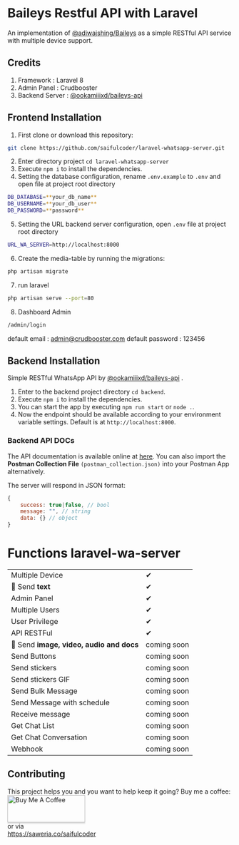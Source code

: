 
# Baileys Restful API with Laravel
An implementation of [@adiwajshing/Baileys](https://github.com/adiwajshing/Baileys) as a simple RESTful API service with multiple device support.

## Credits
1. Framework : Laravel 8
2. Admin Panel : Crudbooster
3. Backend Server : [@ookamiiixd/baileys-api](https://github.com/ookamiiixd/baileys-api)


## Frontend Installation

1. First clone or download this repository:
```bash
git clone https://github.com/saifulcoder/laravel-whatsapp-server.git
```
2. Enter directory project `cd laravel-whatsapp-server`
3. Execute `npm i` to install the dependencies.
4. Setting the database configuration, rename `.env.example` to `.env` and open file at project root directory
```bash
DB_DATABASE=**your_db_name**
DB_USERNAME=**your_db_user**
DB_PASSWORD=**password**
```
5. Setting the URL backend server configuration, open `.env` file at project root directory
```bash
URL_WA_SERVER=http://localhost:8000
```
6. Create the media-table by running the migrations:
```bash
php artisan migrate
```
7. run laravel
```bash
php artisan serve --port=80
```
8. Dashboard Admin 
```bash
/admin/login
```
default email : admin@crudbooster.com
default password : 123456


## Backend Installation 

Simple RESTful WhatsApp API by [@ookamiiixd/baileys-api](https://github.com/ookamiiixd/baileys-api) .

1. Enter to the backend project directory `cd backend`.
2. Execute `npm i` to install the dependencies.
3. You can start the app by executing `npm run start` or `node .`.
4. Now the endpoint should be available according to your environment variable settings. Default is at `http://localhost:8000`.

### Backend API DOCs

The API documentation is available online at [here](https://documenter.getpostman.com/view/18988925/UVRHiNne). You can also import the **Postman Collection File** `(postman_collection.json)` into your Postman App alternatively.

The server will respond in JSON format:

```javascript
{
    success: true|false, // bool
    message: "", // string
    data: {} // object
}
```

# Functions laravel-wa-server

|                                                               |   |
|---------------------------------------------------------------|---|
| Multiple Device                                               | ✔ |
| 📁 Send **text**                                             | ✔ |
| Admin Panel                                                  | ✔ |
| Multiple Users                                                | ✔ |
| User Privilege                                              | ✔ |
| API RESTFul                                              | ✔ |
| 📁 Send **image, video, audio and docs**                      | coming soon |
| Send Buttons                                                  | coming soon |
| Send stickers                                                 | coming soon |
| Send stickers GIF                                             | coming soon |
| Send Bulk Message                                             | coming soon |
| Send Message with schedule                                    | coming soon |
| Receive message                                               | coming soon |
| Get Chat List                                                | coming soon |
| Get Chat Conversation                                         | coming soon |
| Webhook                                                    | coming soon |

## Contributing

This project helps you and you want to help keep it going? Buy me a coffee:
<br> <a href="https://www.buymeacoffee.com/saifulcoder" target="_blank"><img src="https://www.buymeacoffee.com/assets/img/custom_images/orange_img.png" alt="Buy Me A Coffee" style="height: 61px !important;width: 174px !important;box-shadow: 0px 3px 2px 0px rgba(190, 190, 190, 0.5) !important;" ></a><br>
or via <br>
<a href="https://saweria.co/saifulcoder">https://saweria.co/saifulcoder</a>